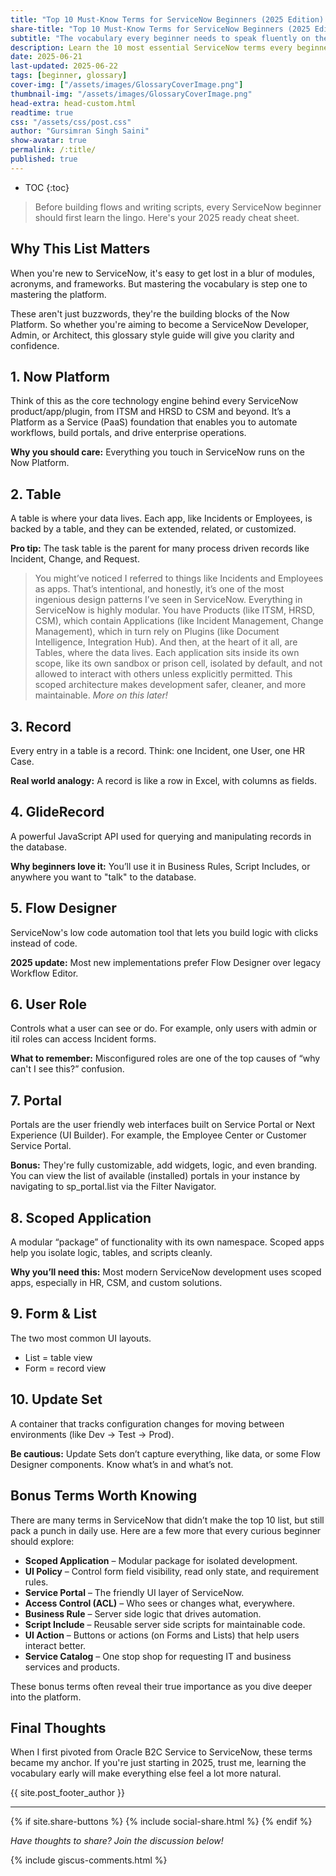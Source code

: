 ```yaml
---
title: "Top 10 Must-Know Terms for ServiceNow Beginners (2025 Edition) - NowGlide"
share-title: "Top 10 Must-Know Terms for ServiceNow Beginners (2025 Edition) - NowGlide"
subtitle: "The vocabulary every beginner needs to speak fluently on the Now Platform"
description: Learn the 10 most essential ServiceNow terms every beginner should know in 2025 - from GlideRecord to Flow Designer, get fluent in the Now Platform's core concepts.
date: 2025-06-21
last-updated: 2025-06-22
tags: [beginner, glossary]
cover-img: ["/assets/images/GlossaryCoverImage.png"]
thumbnail-img: "/assets/images/GlossaryCoverImage.png"
head-extra: head-custom.html
readtime: true
css: "/assets/css/post.css"
author: "Gursimran Singh Saini"
show-avatar: true
permalink: /:title/
published: true
---
```


* TOC
{:toc}

> Before building flows and writing scripts, every ServiceNow beginner should first learn the lingo. Here's your 2025 ready cheat sheet.

## Why This List Matters
When you're new to ServiceNow, it's easy to get lost in a blur of modules, acronyms, and frameworks. But mastering the vocabulary is step one to mastering the platform.

These aren't just buzzwords, they're the building blocks of the Now Platform. So whether you're aiming to become a ServiceNow Developer, Admin, or Architect, this glossary style guide will give you clarity and confidence.

## 1. Now Platform
Think of this as the core technology engine behind every ServiceNow product/app/plugin, from ITSM and HRSD to CSM and beyond. It’s a Platform as a Service (PaaS) foundation that enables you to automate workflows, build portals, and drive enterprise operations.

**Why you should care:** Everything you touch in ServiceNow runs on the Now Platform.

## 2. Table
A table is where your data lives. Each app, like Incidents or Employees, is backed by a table, and they can be extended, related, or customized.

**Pro tip:** The task table is the parent for many process driven records like Incident, Change, and Request.

> You might’ve noticed I referred to things like Incidents and Employees as apps. That’s intentional, and honestly, it’s one of the most ingenious design patterns I’ve seen in ServiceNow.
Everything in ServiceNow is highly modular. You have Products (like ITSM, HRSD, CSM), which contain Applications (like Incident Management, Change Management), which in turn rely on Plugins (like Document Intelligence, Integration Hub). And then, at the heart of it all, are Tables, where the data lives.
Each application sits inside its own scope, like its own sandbox or prison cell, isolated by default, and not allowed to interact with others unless explicitly permitted. This scoped architecture makes development safer, cleaner, and more maintainable. _More on this later!_

## 3. Record
Every entry in a table is a record. Think: one Incident, one User, one HR Case.

**Real world analogy:** A record is like a row in Excel, with columns as fields.

## 4. GlideRecord
A powerful JavaScript API used for querying and manipulating records in the database.

**Why beginners love it:** You’ll use it in Business Rules, Script Includes, or anywhere you want to "talk" to the database.

## 5. Flow Designer
ServiceNow's low code automation tool that lets you build logic with clicks instead of code.

**2025 update:** Most new implementations prefer Flow Designer over legacy Workflow Editor.

## 6. User Role
Controls what a user can see or do. For example, only users with admin or itil roles can access Incident forms.

**What to remember:** Misconfigured roles are one of the top causes of “why can't I see this?” confusion.

## 7. Portal
Portals are the user friendly web interfaces built on Service Portal or Next Experience (UI Builder). For example, the Employee Center or Customer Service Portal.

**Bonus:** They're fully customizable, add widgets, logic, and even branding. You can view the list of available (installed) portals in your instance by navigating to sp_portal.list via the Filter Navigator.

## 8. Scoped Application
A modular “package” of functionality with its own namespace. Scoped apps help you isolate logic, tables, and scripts cleanly.

**Why you’ll need this:** Most modern ServiceNow development uses scoped apps, especially in HR, CSM, and custom solutions.

## 9. Form & List
The two most common UI layouts.
* List = table view
* Form = record view

## 10. Update Set
A container that tracks configuration changes for moving between environments (like Dev → Test → Prod).

**Be cautious:** Update Sets don’t capture everything, like data, or some Flow Designer components. Know what’s in and what’s not.

## Bonus Terms Worth Knowing

There are many terms in ServiceNow that didn’t make the top 10 list, but still pack a punch in daily use. Here are a few more that every curious beginner should explore:

- **Scoped Application** – Modular package for isolated development.
- **UI Policy** – Control form field visibility, read only state, and requirement rules.
- **Service Portal** – The friendly UI layer of ServiceNow.
- **Access Control (ACL)** – Who sees or changes what, everywhere.
- **Business Rule** – Server side logic that drives automation.
- **Script Include** – Reusable server side scripts for maintainable code.
- **UI Action** – Buttons or actions (on Forms and Lists) that help users interact better.
- **Service Catalog** – One stop shop for requesting IT and business services and products.

These bonus terms often reveal their true importance as you dive deeper into the platform.

## Final Thoughts
When I first pivoted from Oracle B2C Service to ServiceNow, these terms became my anchor. If you're just starting in 2025, trust me, learning the vocabulary early will make everything else feel a lot more natural.

{{ site.post_footer_author }}

---

{% if site.share-buttons %} {% include social-share.html %} {% endif %}

*Have thoughts to share? Join the discussion below!*

{% include giscus-comments.html %}